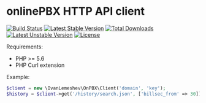 # onlinePBX HTTP API client

[![Build Status](https://img.shields.io/travis/ivanlemeshev/onlinepbx.png)](https://img.shields.io/travis/ivanlemeshev/onlinepbx.png)
[![Latest Stable Version](https://img.shields.io/github/release/ivanlemeshev/onlinepbx.png)](https://img.shields.io/github/release/ivanlemeshev/onlinepbx.png)
[![Total Downloads](https://img.shields.io/packagist/dt/ivanlemeshev/onlinepbx.png)](https://img.shields.io/packagist/dt/ivanlemeshev/onlinepbx.png)
[![Latest Unstable Version](https://poser.pugx.org/ivanlemeshev/onlinepbx/v/unstable?format=flat-square)](https://packagist.org/packages/ivanlemeshev/onlinepbx)
[![License](https://img.shields.io/github/license/ivanlemeshev/onlinepbx.png)](https://img.shields.io/github/license/ivanlemeshev/onlinepbx.png)

Requirements:

* PHP >= 5.6
* PHP Curl extension

Example:

```php
$client = new \IvanLemeshev\OnPBX\Client('domain', 'key');
$history = $client->get('/history/search.json', ['billsec_from' => 30]);
```
